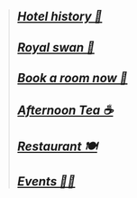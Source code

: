 
> ## [***Hotel history 📜***](https://botleigh-grange.github.io/History/) 
> ## [***Royal swan 🏨*** ](https://www.booking.com/hotel/gb/royal-swan-ashley-manor.en-gb.html)
> ## [***Book a room now 📌***](https://www.booking.com/hotel/gb/botleigh-grange-and-spa.en-gb.html)
> ## [***Afternoon Tea ☕***](https://botleigh-grange.github.io/Afternoon-Tea/)
> ## [***Restaurant 🍽️***](https://botleigh-grange.github.io/Lunch-Dinner/)
> ## [***Events 🎉📅***](https://botleigh-grange.github.io/Upcoming-events/)



